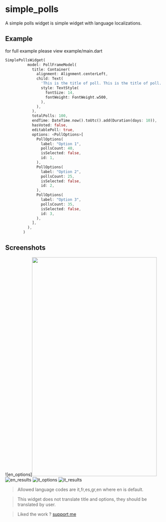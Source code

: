 # simple_polls

A simple polls widget is simple widget with language localizations.

## Example
for full example please view example/main.dart
```dart
SimplePollsWidget(
          model: PollFrameModel(
            title: Container(
              alignment: Alignment.centerLeft,
              child: Text(
                'This is the title of poll. This is the title of poll. This is the title of poll.',
                style: TextStyle(
                  fontSize: 14,
                  fontWeight: FontWeight.w500,
                ),
              ),
            ),
            totalPolls: 100,
            endTime: DateTime.now().toUtc().add(Duration(days: 10)),
            hasVoted: false,
            editablePoll: true,
            options: <PollOptions>[
              PollOptions(
                label: "Option 1",
                pollsCount: 40,
                isSelected: false,
                id: 1,
              ),
              PollOptions(
                label: "Option 2",
                pollsCount: 25,
                isSelected: false,
                id: 2,
              ),
              PollOptions(
                label: "Option 3",
                pollsCount: 35,
                isSelected: false,
                id: 3,
              ),
            ],
          ),
        )
```
## Screenshots
![en_options]<img src="images/en_options.jpg" width="400" height="700"> ![en_results](images/en_results.jpg) ![it_options](images/it_options.jpg) ![it_results](images/it_results.jpg)

>Allowed language codes are it,fr,es,gr,en where en is default.

>This widget does not translate title and options, they should be translated by user.

> Liked the work ? [support me](https://www.buymeacoffee.com/abhayrawat)
